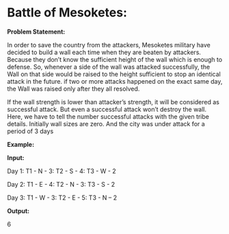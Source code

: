 <h1>Battle of Mesoketes:</h1>

<b>Problem Statement:</b>

In order to save the country from the attackers, Mesoketes military have decided to build a wall each time when they are beaten by attackers. Because they don’t know the sufficient height of the wall which is enough to defense. So, whenever a side of the wall was attacked successfully, the Wall on that side would be raised to the height sufficient to stop an identical attack in the future. if two or more attacks happened on the exact same day, the Wall was raised only after they all resolved. 

If the wall strength is lower than attacker’s strength, it will be considered as successful attack. But even a successful attack won’t destroy the wall. Here, we have to tell the number successful attacks with the given tribe details. Initially wall sizes are zero. And the city was under attack for a period of 3 days

<b>Example:</b>

<b>Input:</b>

Day 1: T1 - N - 3: T2 - S - 4: T3 - W - 2

Day 2: T1 - E - 4: T2 - N - 3: T3 - S - 2

Day 3: T1 - W - 3: T2 - E - 5: T3 - N – 2


<b>Output:</b>

6
